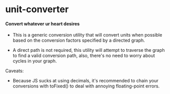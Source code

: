 # unit-converter
#### Convert whatever ur heart desires

* This is a generic conversion utility that will convert units when possible based on the conversion factors specified by a directed graph.

* A direct path is not required, this utility will attempt to traverse the graph to find a valid conversion path, also, there's no need to worry about cycles in your graph.

Caveats:
* Because JS sucks at using decimals, it's recommended to chain your conversions with toFixed() to deal with annoying floating-point errors.

